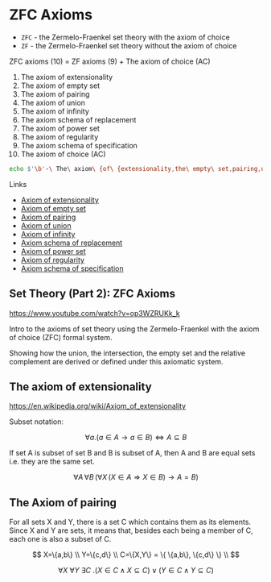 # ZFC Axioms

- `ZFC` - the Zermelo-Fraenkel set theory with the axiom of choice
- `ZF` - the Zermelo-Fraenkel set theory without the axiom of choice

ZFC axioms (10) = ZF axioms (9) + The axiom of choice (AC)
1. The axiom of extensionality
2. The axiom of empty set
3. The axiom of pairing
4. The axiom of union
5. The axiom of infinity
6. The axiom schema of replacement
7. The axiom of power set
8. The axiom of regularity
9. The axiom schema of specification
10. The axiom of choice (AC)


```bash
echo $'\b'-\ The\ axiom\ {of\ {extensionality,the\ empty\ set,pairing,union,infinity,the\ power\ set,regularity,choice},schema\ of\ {replacement,specification}}$'\n'
```


Links
- [Axiom of extensionality](https://en.wikipedia.org/wiki/Axiom_of_extensionality)
- [Axiom of empty set](https://en.wikipedia.org/wiki/Axiom_of_empty_set)
- [Axiom of pairing](https://en.wikipedia.org/wiki/Axiom_of_pairing)
- [Axiom of union](https://en.wikipedia.org/wiki/Axiom_of_union)
- [Axiom of infinity](https://en.wikipedia.org/wiki/Axiom_of_infinity)
- [Axiom schema of replacement](https://en.wikipedia.org/wiki/Axiom_schema_of_replacement)
- [Axiom of power set](https://en.wikipedia.org/wiki/Axiom_of_power_set)
- [Axiom of regularity](https://en.wikipedia.org/wiki/Axiom_of_regularity)
- [Axiom schema of specification](https://en.wikipedia.org/wiki/Axiom_schema_of_specification)



## Set Theory (Part 2): ZFC Axioms
https://www.youtube.com/watch?v=op3WZRUKk_k

Intro to the axioms of set theory using the Zermelo-Fraenkel with the axiom of choice (ZFC) formal system.

Showing how the union, the intersection, the empty set and the relative complement are derived or defined under this axiomatic system.


## The axiom of extensionality
https://en.wikipedia.org/wiki/Axiom_of_extensionality

Subset notation:

$$\forall a . (a\in A \to a \in B) \iff A \subseteq B$$

If set A is subset of set B and B is subset of A, then A and B are equal sets i.e. they are the same set.

$$\forall A\,\forall B\,(\forall X\,(X\in A\Rightarrow X\in B)\to A=B)$$


## The Axiom of pairing

For all sets X and Y, there is a set C which contains them as its elements. Since X and Y are sets, it means that, besides each being a member of C, each one is also a subset of C.

$$
X=\{a,b\} \\
Y=\{c,d\} \\
C=\{X,Y\} = \{ \{a,b\}, \{c,d\} \} \\
$$

$$\forall X\ \forall Y\ \exists C\ . (X \in C \land X \subseteq C) \lor (Y\in C \land Y \subseteq C)$$
